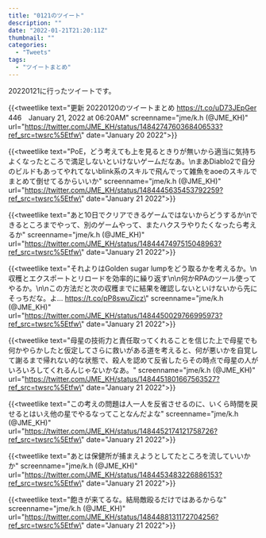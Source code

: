 ```yaml
---
title: "0121のツイート"
description: ""
date: "2022-01-21T21:20:11Z"
thumbnail: ""
categories:
  - "Tweets"
tags:
  - "ツイートまとめ"
---
```

20220121に行ったツイートです。
<!--more-->
{{<tweetlike text=\"更新 20220120のツイートまとめ https://t.co/uD73JEpGer 446　January 21, 2022 at 06:20AM\" screenname=\"jme/k.h (@JME_KH)\" url=\"https://twitter.com/JME_KH/status/1484274760368406533?ref_src=twsrc%5Etfw\" date=\"January 20 2022\">}}

{{<tweetlike text=\"PoE，どう考えても上を見るときりが無いから適当に気持ちよくなったところで満足しないといけないゲームだなあ。\nまあDiablo2で自分のビルドもあってやれてないblink系のスキルで飛んでって雑魚をaoeのスキルでまとめて倒せてるからいいか\" screenname=\"jme/k.h (@JME_KH)\" url=\"https://twitter.com/JME_KH/status/1484445635453792259?ref_src=twsrc%5Etfw\" date=\"January 21 2022\">}}

{{<tweetlike text=\"あと10日でクリアできるゲームではないからどうするか\nできるところまでやって、別のゲームやって、またハクスラやりたくなったら考えるか\" screenname=\"jme/k.h (@JME_KH)\" url=\"https://twitter.com/JME_KH/status/1484447497515048963?ref_src=twsrc%5Etfw\" date=\"January 21 2022\">}}

{{<tweetlike text=\"それよりはGolden sugar lumpをどう取るかを考えるか。\n収穫とエクスポートとリロードを効率的に繰り返す\n\n何かRPAのツール使ってやるか。\n\nこの方法だと次の収穫までに結果を確認しないといけないから先にそっちだな。よ… https://t.co/pP8swuZicz\" screenname=\"jme/k.h (@JME_KH)\" url=\"https://twitter.com/JME_KH/status/1484450029766995973?ref_src=twsrc%5Etfw\" date=\"January 21 2022\">}}

{{<tweetlike text=\"母星の技術力と責任取ってくれることを信じた上で母星でも何かやらかしたと仮定してさらに救いがある道を考えると、何が悪いかを自覚して謝るまで帰れない的な状態で、殺人を認めて反省したらその時点で母星の人がいろいろしてくれるんじゃないかなあ。\" screenname=\"jme/k.h (@JME_KH)\" url=\"https://twitter.com/JME_KH/status/1484451801667563527?ref_src=twsrc%5Etfw\" date=\"January 21 2022\">}}

{{<tweetlike text=\"この考えの問題は人一人を反省させるのに、いくら時間を戻せるとはいえ他の星でやるなってことなんだよな\" screenname=\"jme/k.h (@JME_KH)\" url=\"https://twitter.com/JME_KH/status/1484452174121758726?ref_src=twsrc%5Etfw\" date=\"January 21 2022\">}}

{{<tweetlike text=\"あとは保健所が捕まえようとしてたところを流していいかか\" screenname=\"jme/k.h (@JME_KH)\" url=\"https://twitter.com/JME_KH/status/1484453483226886153?ref_src=twsrc%5Etfw\" date=\"January 21 2022\">}}

{{<tweetlike text=\"飽きが来てるな。結局敵殴るだけではあるからな\" screenname=\"jme/k.h (@JME_KH)\" url=\"https://twitter.com/JME_KH/status/1484488131172704256?ref_src=twsrc%5Etfw\" date=\"January 21 2022\">}}

